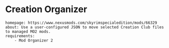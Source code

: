 # Creation Organizer

```project_info
homepage: https://www.nexusmods.com/skyrimspecialedition/mods/66329
about: Use a user-configured JSON to move selected Creation Club files to managed MO2 mods.
requirements:
    - Mod Organizer 2
```
